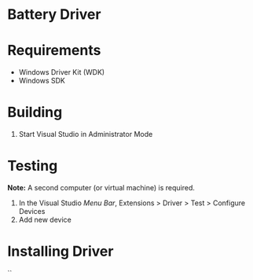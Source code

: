 # Battery Driver

# Requirements

* Windows Driver Kit (WDK)
* Windows SDK

# Building

1. Start Visual Studio in Administrator Mode

# Testing

**Note:** A second computer (or virtual machine) is required.

1. In the Visual Studio *Menu Bar*, Extensions > Driver > Test > Configure Devices
2. Add new device

# Installing Driver

``